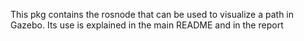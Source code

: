 This pkg contains the rosnode that can be used to visualize a path in Gazebo. Its use is explained in the main README and in the report
